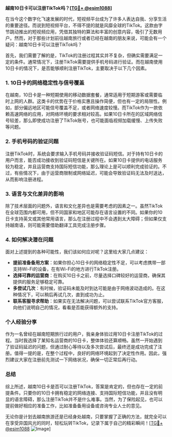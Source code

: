 **越南10日卡可以注册TikTok吗？[[TG💪+ @esim1088](https://t.me/s/esim1088)]**

在当今这个数字化飞速发展的时代，短视频平台成为了许多人表达自我、分享生活的重要途径。而说到短视频平台，不得不提的就是风靡全球的TikTok。这款由字节跳动推出的短视频应用，凭借其独特的算法和丰富的创意内容，吸引了无数用户。然而，对于那些计划前往越南旅行或者已经在越南的朋友来说，可能会有一个疑问：越南10日卡可以注册TikTok吗？

首先，我们需要了解的是，TikTok的注册过程其实并不复杂，但确实需要满足一定的条件。通常情况下，注册TikTok需要提供手机号码进行验证。而在越南使用10日卡的情况下，是否能够顺利注册TikTok，主要取决于以下几个因素。

### 1. **10日卡的网络稳定性与信号覆盖**
在越南，10日卡是一种短期使用的移动数据套餐，通常适用于短期游客或需要临时上网的人群。这类卡的优势在于价格实惠且操作简便，但也有一定的局限性。例如，部分偏远地区可能信号覆盖不足，或者网络速度较慢。而TikTok作为一款依赖高速网络的应用，对网络环境的要求相对较高。如果10日卡所在的区域网络信号较差，那么即使成功注册了TikTok账号，也可能面临视频加载缓慢、上传失败等问题。

### 2. **手机号码的验证问题**
注册TikTok时，系统会要求输入手机号码并接收验证码短信。对于持有10日卡的用户而言，能否成功接收到验证码短信是关键所在。如果10日卡提供的电话服务较为稳定，并且运营商支持国际短信功能，那么理论上是可以顺利完成验证的。不过，有些情况下，由于运营商限制或网络延迟，可能会导致验证码无法及时送达，从而影响注册进程。

### 3. **语言与文化差异的影响**
除了技术层面的问题外，语言和文化差异也是需要考虑的因素之一。虽然TikTok在全球范围内都可用，但不同国家和地区可能存在语言设置的不同。如果你的10日卡支持英文或其他常用语言，那么在注册过程中不会遇到太大障碍；但如果仅支持越南语，则可能需要借助翻译工具完成注册步骤。

### 4. **如何解决潜在问题**
面对上述提到的各种可能性，我们该如何应对呢？这里给大家几点建议：

- **提前准备备用方案**：如果你担心10日卡的网络稳定性不足，可以考虑携带一部支持Wi-Fi的设备，在有Wi-Fi的地方进行TikTok注册。
- **选择可靠的运营商**：在购买10日卡之前，尽量选择口碑较好的运营商，确保其提供的服务足够稳定可靠。
- **多尝试几次**：有时候，验证码未能及时到达可能是由于网络波动造成的。在这种情况下，可以稍后再试几次，直到成功为止。
- **联系客服寻求帮助**：如果实在无法解决问题，可以尝试联系TikTok官方客服，向他们说明自己的情况，看看是否能获得额外的支持。

### 个人经验分享
作为一名曾经在越南短期旅行过的用户，我亲身体验过用10日卡注册TikTok的过程。当时我选择了某知名运营商的10日卡，整体体验还算顺畅。虽然一开始遇到了验证码延迟的问题，但通过耐心等待以及多次尝试后，最终还是成功完成了注册。值得一提的是，在整个过程中，良好的网络环境起到了决定性作用。因此，强烈建议大家在注册前先测试一下网络状况，确保一切正常后再行动。

### 总结
综上所述，越南10日卡是否可以注册TikTok，答案是肯定的，但也存在一定的前提条件。只要你的10日卡拥有稳定的网络连接、支持国际短信功能，并且没有明显的语言障碍，那么注册TikTok并不是什么难事。当然，为了保险起见，也可以提前做好相应的准备工作，比如准备备用设备或咨询专业人士的意见。

无论你是计划去越南旅游还是已经身处越南，只要掌握了正确的方法，就完全可以在享受异国风光的同时，轻松玩转TikTok，记录下属于自己的精彩瞬间！[[TG💪+ @esim1088](https://t.me/s/esim1088) ![Image](https://i.postimg.cc/4NQfJmqS/Snipaste-2025-05-13-00-14-12.png)]